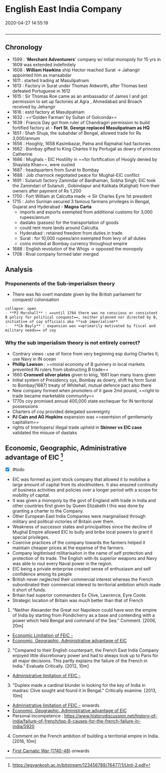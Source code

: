 # English East India Company
2020-04-27 14:55:19
```toc
```
---

## Chronology

-   1599 : '**Merchant Adventurers**' company w/ initial monopoly for 15 yrs in 1609 was extended indefinitely
-   1608 : **William Hawkins** ship Hector reached Surat -> Jahangir appointed him as mansabdar
-   1611 : started trading at Masulipatnam 
-   1613 : Factory in Surat under Thomas Aldworth, after Thomas best defeated Portuguese in 1612
-   1615 : Sir Thomas Roe came as an ambassador of James I and got permission to set up factories at Agra , Ahmedabad and Broach received by Jehangir
-   1616 : estd factory at Masulipatnam
-   1632 : ==‘Golden Farman’ by Sultan of Golconda== 
-   1639 : Francis Day got from ruler of Chandragiri permission to build fortified factory at - **Fort St. George replaced Masulipatnam as HQ**
-   1651 : Shah Shuja, the subahdar of Bengal, allowed trade for Rs 3,000/annum
-   1656 : Hooghly, 1658 Kasimbazar, Patna and Rajmahal had factories
-   1662 : Bombay gifted to King Charles II by Portugal as dowry of princess Catherine
-   1686 : Mughals - EIC Hostility in ==for fortification of Hoogly denied by Shayista Khan==, were ousted
-   1687 : headquarters from Surat to Bombay
-   1688 : Job charnock negotiated peace for Mughal-EIC conflict
-   1691 : Sutanuti factory Zamindar of Bardhaman, Sobha Singh; EIC took the Zamindari of Sutanuti , Gobindapur and Kalikata (Kalighat) from their owners after payment of Rs 1,200
-   1700 : Fort William at Calcutta made -> Sir Charles Eyre 1st president
-   1715 : John Surman secured 3 famous farmans privileges in Bengal, Gujarat and Hyderabad - **Magna Carta**
	-   imports and exports exempted from additional customs for 3,000 rupees/annum
	-   dastaks (passes) for the transportation of goods
	-   could rent more lands around Calcutta. 
	-   Hyderabad : retained freedom from duties in trade
	-   Surat : for 10,000 rupees/ann exempted from levy of all duties 
	-   coins minted at Bombay currency throughout empire
-   1688 : English revolution of the Whigs -> opposed the monopoly 
-   1708 : Rival company formed later merged

## Analysis
### Proponenents of the Sub-imperialism theory
-   There was No overt mandate given by the British parliament for conquest/ colonisation
  
```ad-Views
collapse: open
- **PJ Marshall** : ==until 1784 there was no conscious or consistent B policy for political conquest==, neither planned nor directed by B, initiative of coy officials aka **sub imperialism**
-   **CA Bayly** : expansion was ==primarily motivated by fiscal and military needs== of coy
```


### Why the sub imperialism theory is not entirely correct?

   - Contrary views : use of force from very beginning esp during Charles II; use Navy in IN ocean
   - **Phillip Lawson** : ==moral economy of B gunnery in local markets prevented IN rulers from obstructing B trade==
   - 1660 **Cromwell silver plates** given to king, 1661 loan many loans given
   - Initial system of Presidency sys, Bombay as dowry, shift hq form Surat to Bombay(1687) treaty of Whitehall, mutual defence pact also there
   - New company formed when promoters of it gave 2mil pound, ==right to trade became marketable community== 
   - 1770s coy promised annual 400,000 state exchequer for IN territorial possessions
   - Charters of coy provided delegated sovereignty
   - **PJ Cain and AG Hopkins** expansion was ==exentsion of gentlemanly capitalism==
   - rights of Interlopers/ illegal trade upheld in **Skinner vs EIC case** validated the misuse of dastaks


## Economic, Geographic, Administrative advantage of EIC [^1] 
- [x]   #todo 
- EIC was formed as joint stock company that allowed it to mobilise a large amount of capital from its stockholders. It also ensured continuity of business activities and policies over a longer period with a scope for mobility of capital. 
- It was given a monopoly by the govt of England with trade in India and other countries first given by Queen Elizabeth I this was done by granting a charter to the Company.
- Other European East India Companies were marginalised through military and political victories of Britain over them.
- Weakness of successor states and principalities since the decline of Mughal Empire allowed EIC to bully and bribe local powers to grant it special privileges.
- Coercive practices of the company towards the farmers helped it maintain cheaper prices at the expense of the farmers.
- Company legitimised militarisaiton in the name of self protection and protection of its trade. The English with its superior weapons and Navy was able to rout every Naval power in the region. 
- EIC being a private enterprise created sense of enthusiasm and self confidence among its people
 - British never neglected their commercial interest whereas the French subordinated their commercial interest to territorial ambition which made it short of funds. 
 - Britain had superior commanders Ex Clive, Lawrence, Eyre Coote.
 - Strategic location of Britain was much better than that of French

 

[^1]: https://egyankosh.ac.in/bitstream/123456789/76477/1/Unit-2.pdf

1. "Neither Alexander the Great nor Napoleon could have won the empire of India by starting from Pondicherry as a base and contending with a power which held Bengal and command of the Sea." Comment. [2006, 20m]
-   [Economic Limitation of FEIC -](onenote:[[French]]%20East%20India%20Company&section-id={5B3AE224-E8E5-4B69-B7AE-CDB92048090B}&page-id={FD82404D-58E4-473B-BA99-A383D5B8BD6D}&object-id={C1EA7C38-8284-0736-37FA-48F4E7FC80AE}&16&base-path=https://d.docs.live.net/bbc8be5bd337910c/Documents/History%20Optional/Modern%20History/Part%20I/European%20Penetration.one)
-   [Economic, Geographic, Administrative advantage of EIC](onenote:[[English]]%20East%20India%20Company&section-id={5B3AE224-E8E5-4B69-B7AE-CDB92048090B}&page-id={9333C6BA-3349-4E44-90D0-55548429E95B}&object-id={3C7D96AE-97E5-01CC-064B-100838296826}&B&base-path=https://d.docs.live.net/bbc8be5bd337910c/Documents/History%20Optional/Modern%20History/Part%20I/European%20Penetration.one)

2. "Compared to their English counterpart, the French East India Company enjoyed little discretionary power and had to always look up to Paris for all major decisions. This partly explains the failure of the French in India." Evaluate Critically. [2012, 10m]
-   [Administrative limitation of FEIC -](onenote:[[French]]%20East%20India%20Company&section-id={5B3AE224-E8E5-4B69-B7AE-CDB92048090B}&page-id={FD82404D-58E4-473B-BA99-A383D5B8BD6D}&object-id={C1EA7C38-8284-0736-37FA-48F4E7FC80AE}&14&base-path=https://d.docs.live.net/bbc8be5bd337910c/Documents/History%20Optional/Modern%20History/Part%20I/European%20Penetration.one)


3. "Dupleix made a cardinal blunder in looking for the key of India in madras: Clive sought and found it in Bengal." Critically examine. [2013, 10m]
-   [Administrative limitation of FEIC -](onenote:[[French]]%20East%20India%20Company&section-id={5B3AE224-E8E5-4B69-B7AE-CDB92048090B}&page-id={FD82404D-58E4-473B-BA99-A383D5B8BD6D}&object-id={C1EA7C38-8284-0736-37FA-48F4E7FC80AE}&14&base-path=https://d.docs.live.net/bbc8be5bd337910c/Documents/History%20Optional/Modern%20History/Part%20I/European%20Penetration.one) onwards
-   [Economic, Geographic, Administrative advantage of EIC](onenote:[[English]]%20East%20India%20Company&section-id={5B3AE224-E8E5-4B69-B7AE-CDB92048090B}&page-id={9333C6BA-3349-4E44-90D0-55548429E95B}&object-id={3C7D96AE-97E5-01CC-064B-100838296826}&B&base-path=https://d.docs.live.net/bbc8be5bd337910c/Documents/History%20Optional/Modern%20History/Part%20I/European%20Penetration.one)
- Personal incompetence : https://www.historydiscussion.net/history-of-india/failure-of-french/top-8-causes-for-the-french-failure-in-india/5920

4. Comment on the French ambition of building a territorial empire in India. [2016, 10m]
-   [First Carnatic War (1740-48)](onenote:[[Conflict]]%20between%20the%20French%20and%20The%20English,%20Carnatic%20Wars&section-id={5B3AE224-E8E5-4B69-B7AE-CDB92048090B}&page-id={028BC107-89AA-4EA2-8468-2701E22A1876}&object-id={856E215F-872B-0A50-1648-B72372792F2E}&10&base-path=https://d.docs.live.net/bbc8be5bd337910c/Documents/History%20Optional/Modern%20History/Part%20I/European%20Penetration.one) onwards